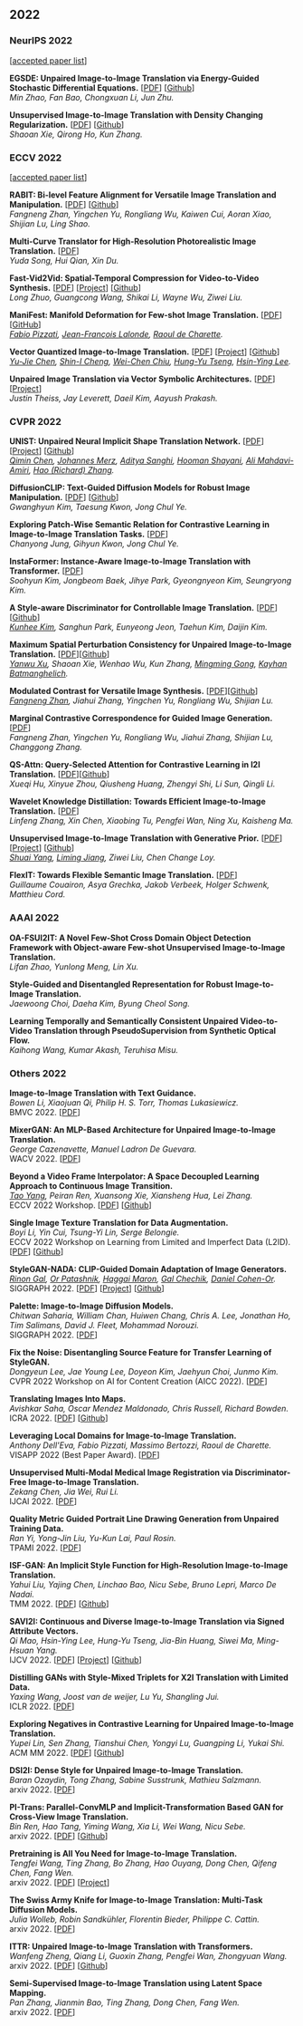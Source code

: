 ## 2022

### NeurIPS 2022
[[accepted paper list](https://neurips.cc/virtual/2022/papers.html)]

**EGSDE: Unpaired Image-to-Image Translation via Energy-Guided Stochastic Differential Equations.** [[PDF](https://arxiv.org/abs/2207.06635)] [[Github](https://github.com/ML-GSAI/EGSDE)]<br>
*Min Zhao, Fan Bao, Chongxuan Li, Jun Zhu.*<br>

**Unsupervised Image-to-Image Translation with Density Changing Regularization.** [[PDF](https://openreview.net/pdf?id=RNZ8JOmNaV4)] [[Github](https://github.com/Mid-Push/Decent)]<br>
*Shaoan Xie, Qirong Ho, Kun Zhang.*<br>

### ECCV 2022
[[accepted paper list](https://www.ecva.net/papers.php)]

**RABIT: Bi-level Feature Alignment for Versatile Image Translation and Manipulation.** [[PDF](https://arxiv.org/abs/2107.03021)] [[Github](https://github.com/fnzhan/RABIT)]<br>
*Fangneng Zhan, Yingchen Yu, Rongliang Wu, Kaiwen Cui, Aoran Xiao, Shijian Lu, Ling Shao.*<br>

**Multi-Curve Translator for High-Resolution Photorealistic Image Translation.** [[PDF](https://www.ecva.net/papers/eccv_2022/papers_ECCV/papers/136750124.pdf)]<br>
*Yuda Song, Hui Qian, Xin Du.*<br>

**Fast-Vid2Vid: Spatial-Temporal Compression for Video-to-Video Synthesis.** [[PDF](https://arxiv.org/abs/2207.05049)] [[Project](https://fast-vid2vid.github.io/)] [[Github](https://github.com/fast-vid2vid/fast-vid2vid)]<br> 
*Long Zhuo, Guangcong Wang, Shikai Li, Wayne Wu, Ziwei Liu.*<br> 

**ManiFest: Manifold Deformation for Few-shot Image Translation.** [[PDF](https://arxiv.org/abs/2111.13681)] [[GitHub](https://github.com/cv-rits/Manifest)]<br>
*[Fabio Pizzati](https://fabvio.github.io), [Jean-François Lalonde](http://vision.gel.ulaval.ca/~jflalonde/), [Raoul de Charette](https://team.inria.fr/rits/membres/raoul-de-charette/).*<br>

**Vector Quantized Image-to-Image Translation.** [[PDF](https://arxiv.org/abs/2207.13286)] [[Project](https://cyj407.github.io/VQ-I2I/)] [[Github](https://github.com/cyj407/VQ-I2I)]<br>
*[Yu-Jie Chen](cyj407.cs09g@nctu.edu.tw), [Shin-I Cheng](shinicheng.cs09g@nctu.edu.tw), [Wei-Chen Chiu](https://walonchiu.github.io/#publications), [Hung-Yu Tseng](https://hytseng0509.github.io/), [Hsin-Ying Lee](http://hsinyinglee.com/).*<br>

**Unpaired Image Translation via Vector Symbolic Architectures.** [[PDF](https://arxiv.org/abs/2209.02686)] [[Project](https://github.com/facebookresearch/vsait)]<br>
*Justin Theiss, Jay Leverett, Daeil Kim, Aayush Prakash.*

### CVPR 2022

**UNIST: Unpaired Neural Implicit Shape Translation Network.** [[PDF](https://arxiv.org/abs/2110.00966)] [[Project](https://qiminchen.github.io/unist/)] [[Github](https://github.com/qiminchen/UNIST)]<br>
*[Qimin Chen](https://qiminchen.github.io/), [Johannes Merz](), [Aditya Sanghi](https://www.autodesk.com/research/people/aditya-sanghi), [Hooman Shayani](https://www.autodesk.com/research/people/hooman-shayani), [Ali Mahdavi-Amiri](https://www.sfu.ca/~amahdavi/Home.html), [Hao (Richard) Zhang](https://www.cs.sfu.ca/~haoz/).*<br>

**DiffusionCLIP: Text-Guided Diffusion Models for Robust Image Manipulation.** [[PDF](https://arxiv.org/abs/2110.02711)] [[Github](https://github.com/gwang-kim/DiffusionCLIP)]<br>
*Gwanghyun Kim, Taesung Kwon, Jong Chul Ye.*<br>

**Exploring Patch-Wise Semantic Relation for Contrastive Learning in Image-to-Image Translation Tasks.** [[PDF](http://arxiv.org/abs/2203.01532)]<br> 
*Chanyong Jung, Gihyun Kwon, Jong Chul Ye.*<br> 

**InstaFormer: Instance-Aware Image-to-Image Translation with Transformer.** [[PDF](https://arxiv.org/abs/2203.16248)]<br> 
*Soohyun Kim, Jongbeom Baek, Jihye Park, Gyeongnyeon Kim, Seungryong Kim.*<br> 

**A Style-aware Discriminator for Controllable Image Translation.** [[PDF](https://arxiv.org/abs/2203.15375)] [[Github](https://github.com/kunheek/style-aware-discriminator)]<br> 
*[Kunhee Kim](https://www.kunheekim.xyz/), Sanghun Park, Eunyeong Jeon, Taehun Kim, Daijin Kim.*<br> 

**Maximum Spatial Perturbation Consistency for Unpaired Image-to-Image Translation.** [[PDF](https://arxiv.org/abs/2203.12707)][[Github](https://github.com/batmanlab/MSPC)]<br> 
*[Yanwu Xu](http://xuyanwu.github.io/), Shaoan Xie, Wenhao Wu, Kun Zhang, [Mingming Gong](https://mingming-gong.github.io/), [Kayhan Batmanghelich](https://kayhan.dbmi.pitt.edu/).*<br> 

**Modulated Contrast for Versatile Image Synthesis.** [[PDF](https://arxiv.org/abs/2203.09333)][[Github](https://github.com/fnzhan/MoNCE)]<br>
*[Fangneng Zhan](https://fnzhan.com), Jiahui Zhang, Yingchen Yu, Rongliang Wu, Shijian Lu.*<br> 

**Marginal Contrastive Correspondence for Guided Image Generation.** [[PDF](https://arxiv.org/abs/2204.00442)]<br>
*Fangneng Zhan, Yingchen Yu, Rongliang Wu, Jiahui Zhang, Shijian Lu, Changgong Zhang.*<br>

**QS-Attn: Query-Selected Attention for Contrastive Learning in I2I Translation.** [[PDF](https://arxiv.org/abs/2203.08483)][[Github](https://github.com/sapphire497/query-selected-attention)]<br>
*Xueqi Hu, Xinyue Zhou, Qiusheng Huang, Zhengyi Shi, Li Sun, Qingli Li.*<br> 

**Wavelet Knowledge Distillation: Towards Efficient Image-to-Image Translation.** [[PDF](https://arxiv.org/abs/2203.06321)]<br>
*Linfeng Zhang, Xin Chen, Xiaobing Tu, Pengfei Wan, Ning Xu, Kaisheng Ma.*<br> 

**Unsupervised Image-to-Image Translation with Generative Prior.** [[PDF](https://arxiv.org/abs/2204.03641)] [[Project](https://www.mmlab-ntu.com/project/gpunit/)] [[Github](https://github.com/williamyang1991/GP-UNIT)]<br> 
*[Shuai Yang](https://williamyang1991.github.io/), [Liming Jiang](https://liming-jiang.com/), Ziwei Liu, Chen Change Loy.*<br> 

**FlexIT: Towards Flexible Semantic Image Translation.** [[PDF](https://arxiv.org/abs/2203.04705)]<br> 
*Guillaume Couairon, Asya Grechka, Jakob Verbeek, Holger Schwenk, Matthieu Cord.*<br> 

### AAAI 2022

**OA-FSUI2IT: A Novel Few-Shot Cross Domain Object Detection Framework with Object-aware Few-shot Unsupervised Image-to-Image Translation.**<br> 
*Lifan Zhao, Yunlong Meng, Lin Xu.*<br> 

**Style-Guided and Disentangled Representation for Robust Image-to-Image Translation.**<br> 
*Jaewoong Choi, Daeha Kim, Byung Cheol Song.*<br> 

**Learning Temporally and Semantically Consistent Unpaired Video-to-Video Translation through PseudoSupervision from Synthetic Optical Flow.**<br> 
*Kaihong Wang, Kumar Akash, Teruhisa Misu.*<br> 

### Others 2022

**Image-to-Image Translation with Text Guidance.**<br>
*Bowen Li, Xiaojuan Qi, Philip H. S. Torr, Thomas Lukasiewicz.*<br>
BMVC 2022. [[PDF](https://arxiv.org/abs/2002.05235)]

**MixerGAN: An MLP-Based Architecture for Unpaired Image-to-Image Translation.**<br>
*George Cazenavette, Manuel Ladron De Guevara.*<br>
WACV 2022. [[PDF](https://arxiv.org/abs/2105.14110)]

**Beyond a Video Frame Interpolator: A Space Decoupled Learning Approach to Continuous Image Transition.**<br>
*[Tao Yang](https://cg.cs.tsinghua.edu.cn/people/~tyang), Peiran Ren, Xuansong Xie, Xiansheng Hua, Lei Zhang.*<br>
ECCV 2022 Workshop. [[PDF](https://arxiv.org/abs/2203.09771)] [[Github](https://github.com/yangxy/SDL)]

**Single Image Texture Translation for Data Augmentation.**<br>
*Boyi Li, Yin Cui, Tsung-Yi Lin, Serge Belongie.*<br>
ECCV 2022 Workshop on Learning from Limited and Imperfect Data (L2ID). [[PDF](https://arxiv.org/abs/2106.13804)] [[Github](https://github.com/Boyiliee/SITT)]

**StyleGAN-NADA: CLIP-Guided Domain Adaptation of Image Generators.**<br>
*[Rinon Gal](https://rinongal.github.io/), [Or Patashnik](https://orpatashnik.github.io/), [Haggai Maron](https://haggaim.github.io/), [Gal Chechik](https://research.nvidia.com/person/gal-chechik), [Daniel Cohen-Or](https://www.cs.tau.ac.il/~dcor/).*<br>
SIGGRAPH 2022. [[PDF](https://arxiv.org/abs/2108.00946)] [[Project](https://stylegan-nada.github.io/)] [[Github](https://github.com/rinongal/StyleGAN-nada)]

**Palette: Image-to-Image Diffusion Models.**<br>
*Chitwan Saharia, William Chan, Huiwen Chang, Chris A. Lee, Jonathan Ho, Tim Salimans, David J. Fleet, Mohammad Norouzi.*<br>
SIGGRAPH 2022. [[PDF](https://arxiv.org/abs/2111.05826)]

**Fix the Noise: Disentangling Source Feature for Transfer Learning of StyleGAN.**<br>
*Dongyeun Lee, Jae Young Lee, Doyeon Kim, Jaehyun Choi, Junmo Kim.*<br>
CVPR 2022 Workshop on AI for Content Creation (AICC 2022). [[PDF](https://arxiv.org/abs/2204.14079)]

**Translating Images Into Maps.**<br>
*Avishkar Saha, Oscar Mendez Maldonado, Chris Russell, Richard Bowden.*<br>
ICRA 2022. [[PDF](https://arxiv.org/abs/2110.00966)] [[Github](https://github.com/avishkarsaha/translating-images-into-maps)]

**Leveraging Local Domains for Image-to-Image Translation.**<br>
*Anthony Dell'Eva, Fabio Pizzati, Massimo Bertozzi, Raoul de Charette.*<br>
VISAPP 2022 (Best Paper Award). [[PDF](https://arxiv.org/abs/2109.04468)]

**Unsupervised Multi-Modal Medical Image Registration via Discriminator-Free Image-to-Image Translation.**<br>
*Zekang Chen, Jia Wei, Rui Li.*<br>
IJCAI 2022. [[PDF](https://arxiv.org/abs/2204.13656)]

**Quality Metric Guided Portrait Line Drawing Generation from Unpaired Training Data.**<br>
*Ran Yi, Yong-Jin Liu, Yu-Kun Lai, Paul Rosin.*<br>
TPAMI 2022. [[PDF](https://ieeexplore.ieee.org/abstract/document/9699090)]

**ISF-GAN: An Implicit Style Function for High-Resolution Image-to-Image Translation.**<br>
*Yahui Liu, Yajing Chen, Linchao Bao, Nicu Sebe, Bruno Lepri, Marco De Nadai.*<br>
TMM 2022. [[PDF](https://arxiv.org/abs/2109.12492)] [[Github](https://github.com/yhlleo/stylegan-mmuit)]

**SAVI2I: Continuous and Diverse Image-to-Image Translation via Signed Attribute Vectors.**<br>
*Qi Mao, Hsin-Ying Lee, Hung-Yu Tseng, Jia-Bin Huang, Siwei Ma, Ming-Hsuan Yang.*<br>
IJCV 2022. [[PDF](https://arxiv.org/abs/2011.01215)] [[Project](https://helenmao.github.io/SAVI2I/)] [[Github](https://github.com/HelenMao/SAVI2I)]

**Distilling GANs with Style-Mixed Triplets for X2I Translation with Limited Data.**<br>
*Yaxing Wang, Joost van de weijer, Lu Yu, Shangling Jui.*<br>
ICLR 2022. [[PDF](https://openreview.net/forum?id=QjOQkpzKbNk)]

**Exploring Negatives in Contrastive Learning for Unpaired Image-to-Image Translation.**<br>
*Yupei Lin, Sen Zhang, Tianshui Chen, Yongyi Lu, Guangping Li, Yukai Shi.*<br>
ACM MM 2022. [[PDF](https://arxiv.org/abs/2204.11018)] [[Github](https://github.com/YupeiLin2388/Exploring-Negatives-in-Contrastive-Learning-for-Unpaired-Image-to-Image-Translation)]

**DSI2I: Dense Style for Unpaired Image-to-Image Translation.**<br>
*Baran Ozaydin, Tong Zhang, Sabine Susstrunk, Mathieu Salzmann.*<br>
arxiv 2022. [[PDF](https://arxiv.org/abs/2212.13253)]

**PI-Trans: Parallel-ConvMLP and Implicit-Transformation Based GAN for Cross-View Image Translation.**<br>
*Bin Ren, Hao Tang, Yiming Wang, Xia Li, Wei Wang, Nicu Sebe.*<br>
arxiv 2022. [[PDF](https://arxiv.org/abs/2207.04242)] [[Github](https://github.com/Amazingren/PI-Trans)]

**Pretraining is All You Need for Image-to-Image Translation.**<br>
*Tengfei Wang, Ting Zhang, Bo Zhang, Hao Ouyang, Dong Chen, Qifeng Chen, Fang Wen.*<br>
arxiv 2022. [[PDF](https://arxiv.org/abs/2205.12952)] [[Project](https://tengfei-wang.github.io/PITI/index.html)]

**The Swiss Army Knife for Image-to-Image Translation: Multi-Task Diffusion Models.**<br>
*Julia Wolleb, Robin Sandkühler, Florentin Bieder, Philippe C. Cattin.*<br>
arxiv 2022. [[PDF](https://arxiv.org/abs/2204.02641)]

**ITTR: Unpaired Image-to-Image Translation with Transformers.**<br>
*Wanfeng Zheng, Qiang Li, Guoxin Zhang, Pengfei Wan, Zhongyuan Wang.*<br>
arxiv 2022. [[PDF](https://arxiv.org/abs/2203.16015)] [[Github](https://github.com/lucidrains/ITTR-pytorch)]

**Semi-Supervised Image-to-Image Translation using Latent Space Mapping.**<br>
*Pan Zhang, Jianmin Bao, Ting Zhang, Dong Chen, Fang Wen.*<br>
arxiv 2022. [[PDF](https://arxiv.org/abs/2203.15241)]
